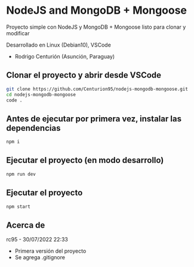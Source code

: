 # NodeJS and MongoDB + Mongoose
Proyecto simple con NodeJS y MongoDB + Mongoose listo para clonar y modificar

Desarrollado en Linux (Debian10), VSCode

- Rodrigo Centurión
(Asunción, Paraguay)

## Clonar el proyecto y abrir desde VSCode
```sh
git clone https://github.com/Centurion95/nodejs-mongodb-mongoose.git
cd nodejs-mongodb-mongoose
code .
```

## Antes de ejecutar por primera vez, instalar las dependencias
```sh
npm i
```

## Ejecutar el proyecto (en modo desarrollo)
```sh
npm run dev
```

## Ejecutar el proyecto
```sh
npm start
```

## Acerca de
rc95 - 30/07/2022 22:33
- Primera versión del proyecto
- Se agrega .gitignore